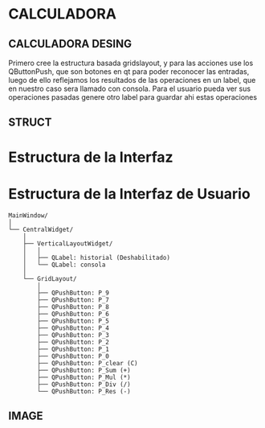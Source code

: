 # CALCULADORA
## CALCULADORA DESING
Primero cree la estructura basada gridslayout, y para las acciones use los QButtonPush, que son botones en qt 
para poder reconocer las entradas, luego de ello reflejamos los resultados de las operaciones en un label, que 
en nuestro caso sera llamado con consola.
Para el usuario pueda ver sus operaciones pasadas genere otro label para guardar ahi estas operaciones
## STRUCT
# Estructura de la Interfaz
# Estructura de la Interfaz de Usuario
```plaintext
MainWindow/
│
└── CentralWidget/
    │
    ├── VerticalLayoutWidget/
    │   │
    │   ├── QLabel: historial (Deshabilitado)
    │   └── QLabel: consola
    │
    └── GridLayout/
        │
        ├── QPushButton: P_9
        ├── QPushButton: P_7
        ├── QPushButton: P_8
        ├── QPushButton: P_6
        ├── QPushButton: P_5
        ├── QPushButton: P_4
        ├── QPushButton: P_3
        ├── QPushButton: P_2
        ├── QPushButton: P_1
        ├── QPushButton: P_0
        ├── QPushButton: P_clear (C)
        ├── QPushButton: P_Sum (+)
        ├── QPushButton: P_Mul (*)
        ├── QPushButton: P_Div (/)
        └── QPushButton: P_Res (-)
```
## IMAGE


